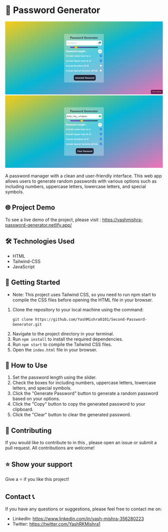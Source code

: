 # 🔑 Password Generator

![Screenshot](./images/Screenshot%20(285).png)
![Screenshot](./images/Screenshot%20(286).png)

A password manager with a clean and user-friendly interface. This web app allows users to generate random passwords with various options such as including numbers, uppercase letters, lowercase letters, and special symbols.

## 🌐 Project Demo 

To see a live demo of the project, please visit : https://yashmishra-password-generator.netlify.app/

## 🛠️ Technologies Used

- HTML
- Tailwind-CSS
- JavaScript


## 🚀 Getting Started

-   Note: This project uses Tailwind CSS, so you need to run npm start to compile the CSS files before opening the HTML file in your browser.

1. Clone the repository to your local machine using the command:
   ```
   git clone https://github.com/YashMishra0101/Second-Password-Generator.git
   ```
2. Navigate to the project directory in your terminal.
3. Run `npm install` to install the required dependencies.
4. Run `npm start` to compile the Tailwind CSS files.
5. Open the `index.html` file in your browser.


## 🤔 How to Use

1. Set the password length using the slider.
2. Check the boxes for including numbers, uppercase letters, lowercase letters, and special symbols.
3. Click the "Generate Password" button to generate a random password based on your options.
4. Click the "Copy" button to copy the generated password to your clipboard.
5. Click the "Clear" button to clear the generated password.

## 🤝 Contributing

If you would like to contribute to in this , please open an issue or submit a pull request. All contributions are welcome!


## ⭐️ Show your support

Give a ⭐️ if you like this project!


## Contact 📞

If you have any questions or suggestions, please feel free to contact me on:

- LinkedIn: https://www.linkedin.com/in/yash-mishra-356280223
- Twitter: https://twitter.com/YashRKMishra1



